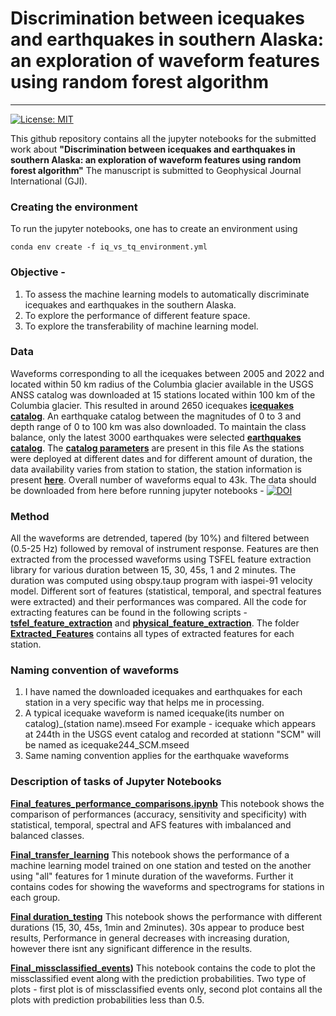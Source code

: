 
# Discrimination between icequakes and earthquakes in southern Alaska: an exploration of waveform features using random forest algorithm

---
[![License: MIT](https://img.shields.io/badge/License-MIT-yellow.svg)](https://opensource.org/licenses/MIT)

This github repository contains all the jupyter notebooks for the submitted work about **"Discrimination between icequakes and earthquakes in southern Alaska: an exploration of waveform features using random forest algorithm"**
The manuscript is submitted to Geophysical Journal International (GJI). 


### Creating the environment
To run the jupyter notebooks, one has to create an environment using 

```
conda env create -f iq_vs_tq_environment.yml
```

### Objective - 
1) To assess the machine learning models to automatically discriminate icequakes and earthquakes in the southern Alaska.
2) To explore the performance of different feature space. 
3) To explore the transferability of machine learning model. 

### Data 
Waveforms corresponding to all the icequakes between 2005 and 2022 and located within 50 km radius of the Columbia glacier available in the USGS ANSS catalog was downloaded at 15 stations located within 100 km of the Columbia glacier. This resulted in around 2650 icequakes **[icequakes catalog](https://github.com/Akashkharita/Kharita_et_al_2024_Icequakes/blob/c402e46c7c38510afa3cb4cac58e4ad8815404bf/Catalogs/icequakes_catalog.csv)**. An earthquake catalog between the magnitudes of 0 to 3 and depth range of 0 to 100 km was also downloaded. To maintain the class balance, only the latest 3000 earthquakes were selected **[earthquakes catalog](https://github.com/Akashkharita/Kharita_et_al_2024_Icequakes/blob/c402e46c7c38510afa3cb4cac58e4ad8815404bf/Catalogs/earthquakes_catalog.csv)**. The **[catalog parameters](https://github.com/Akashkharita/Kharita_et_al_2024_Icequakes/blob/23469bf6cf58d8992332d892c13eddef4dcaf445/Catalogs/catalog_parameters.txt)** are present in this file  As the stations were deployed at different dates and for different amount of duration, the data availability varies from station to station, the station information is present **[here](https://github.com/Akashkharita/Kharita_et_al_2024_Icequakes/blob/c402e46c7c38510afa3cb4cac58e4ad8815404bf/Catalogs/gmap-stations.txt)**. Overall number of waveforms equal to 43k. The data should be downloaded from here before running jupyter notebooks - [![DOI](https://zenodo.org/badge/DOI/10.5281/zenodo.7523349.svg)](https://doi.org/10.5281/zenodo.7523349)

### Method 

All the waveforms are detrended, tapered (by 10%) and filtered between (0.5-25 Hz) followed by removal of instrument response. Features are then extracted from the processed waveforms using TSFEL feature extraction library for various duration between 15, 30, 45s, 1 and 2 minutes. The duration was computed using obspy.taup program with iaspei-91 velocity model. Different sort of features (statistical, temporal, and spectral features were extracted) and their performances was compared. All the code for extracting features can be found in the following scripts - **[tsfel_feature_extraction](https://github.com/Akashkharita/Kharita_et_al_2024_Icequakes/blob/ef3434b0cff4502dc5c8665da577d103909fe251/Feature_Extraction_Scripts/Tsfel_feature_extraction.py)** and **[physical_feature_extraction](https://github.com/Akashkharita/Kharita_et_al_2024_Icequakes/blob/ef3434b0cff4502dc5c8665da577d103909fe251/Feature_Extraction_Scripts/Physical_Feature_Extraction.py)**. The folder **[Extracted_Features](https://github.com/Akashkharita/Kharita_et_al_2024_Icequakes/tree/ef3434b0cff4502dc5c8665da577d103909fe251/Extracted_Features)** contains all types of extracted features for each station. 



### Naming convention of waveforms

1) I have named the downloaded icequakes and earthquakes for each station in a very specific way that helps me in processing. 
2) A typical icequake waveform is named icequake(its number on catalog)_(station name).mseed
   For example - icequake which appears at 244th in the USGS event catalog and recorded at stationn "SCM" will be named as icequake244_SCM.mseed
3) Same naming convention applies for the earthquake waveforms

 
### Description of tasks of Jupyter Notebooks

**[Final_features_performance_comparisons.ipynb](https://github.com/Akashkharita/Icequake_Earthquake_Discrimination/blob/main/Final_feature_performance_comparisons.ipynb)**
This notebook shows the comparison of performances (accuracy, sensitivity and specificity) with statistical, temporal, spectral and AFS features with imbalanced and balanced classes. 

**[Final_transfer_learning](https://github.com/Akashkharita/Icequake_Earthquake_Discrimination/blob/main/Final_Transfer_Learning.ipynb)**
This notebook shows the performance of a machine learning model trained on one station and tested on the another using "all" features for 1 minute duration of the waveforms. Further it contains codes for showing the waveforms and spectrograms for stations in each group. 

**[Final duration_testing](https://github.com/Akashkharita/Icequake_Earthquake_Discrimination/blob/main/Final_duration_testing.ipynb)**
This notebook shows the performance with different durations (15, 30, 45s, 1min and 2minutes). 30s appear to produce best results, Performance in general decreases with increasing duration, however there isnt any significant difference in the results. 

**[Final_missclassified_events](https://github.com/Akashkharita/Icequake_Earthquake_Discrimination/blob/main/Final_misclassified_events.ipynb))**
This notebook contains the code to plot the missclassified event along with the prediction probabilities. Two type of plots - first plot is of missclassified events only, second plot contains all the plots with prediction probabilities less than 0.5. 



